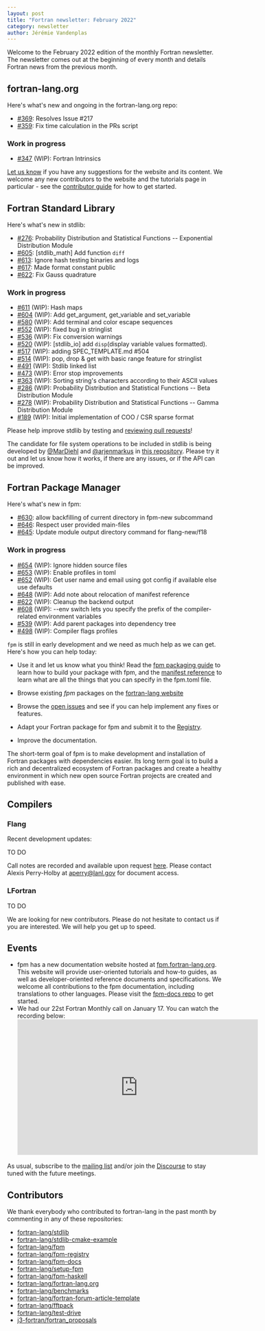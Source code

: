 ```yaml
---
layout: post
title: "Fortran newsletter: February 2022"
category: newsletter
author: Jérémie Vandenplas
---
```


Welcome to the February 2022 edition of the monthly Fortran newsletter.
The newsletter comes out at the beginning of every month and details
Fortran news from the previous month.

<ul id="page-nav"></ul>

## fortran-lang.org

Here's what's new and ongoing in the fortran-lang.org repo:

* [#369](https://github.com/fortran-lang/fortran-lang.org/pull/369):
  Resolves Issue #217
* [#359](https://github.com/fortran-lang/fortran-lang.org/pull/359):
  Fix time calculation in the PRs script

### Work in progress

* [#347](https://github.com/fortran-lang/fortran-lang.org/pull/347) (WIP):
  Fortran Intrinsics

[Let us know](https://github.com/fortran-lang/fortran-lang.org/issues)
if you have any suggestions for the website and its content.
We welcome any new contributors to the website and the tutorials page in particular - see the
[contributor guide](https://github.com/fortran-lang/fortran-lang.org/blob/HEAD/CONTRIBUTING.md)
for how to get started.

## Fortran Standard Library

Here's what's new in stdlib:

* [#276](https://github.com/fortran-lang/stdlib/pull/276):
  Probability Distribution and Statistical Functions -- Exponential Distribution Module
* [#605](https://github.com/fortran-lang/stdlib/pull/605):
  [stdlib_math] Add function `diff`
* [#613](https://github.com/fortran-lang/stdlib/pull/613):
  Ignore hash testing binaries and logs
* [#617](https://github.com/fortran-lang/stdlib/pull/617):
  Made format constant public
* [#622](https://github.com/fortran-lang/stdlib/pull/622):
  Fix Gauss quadrature

### Work in progress

* [#611](https://github.com/fortran-lang/stdlib/pull/611) (WIP):
  Hash maps
* [#604](https://github.com/fortran-lang/stdlib/pull/604) (WIP):
  Add get_argument, get_variable and set_variable
* [#580](https://github.com/fortran-lang/stdlib/pull/580) (WIP):
  Add terminal and color escape sequences
* [#552](https://github.com/fortran-lang/stdlib/pull/552) (WIP):
  fixed bug in stringlist
* [#536](https://github.com/fortran-lang/stdlib/pull/536) (WIP):
  Fix conversion warnings
* [#520](https://github.com/fortran-lang/stdlib/pull/520) (WIP):
  [stdlib_io] add `disp`(display variable values formatted).
* [#517](https://github.com/fortran-lang/stdlib/pull/517) (WIP):
  adding SPEC_TEMPLATE.md #504
* [#514](https://github.com/fortran-lang/stdlib/pull/514) (WIP):
  pop, drop & get with basic range feature for stringlist
* [#491](https://github.com/fortran-lang/stdlib/pull/491) (WIP):
  Stdlib linked list
* [#473](https://github.com/fortran-lang/stdlib/pull/473) (WIP):
  Error stop improvements
* [#363](https://github.com/fortran-lang/stdlib/pull/363) (WIP):
  Sorting string's characters according to their ASCII values
* [#286](https://github.com/fortran-lang/stdlib/pull/286) (WIP):
  Probability Distribution and Statistical Functions -- Beta Distribution Module
* [#278](https://github.com/fortran-lang/stdlib/pull/278) (WIP):
  Probability Distribution and Statistical Functions -- Gamma Distribution Module
* [#189](https://github.com/fortran-lang/stdlib/pull/189) (WIP):
  Initial implementation of COO / CSR sparse format

Please help improve stdlib by testing and [reviewing pull requests](https://github.com/fortran-lang/stdlib/issues?q=is%3Apr+is%3Aopen+label%3A%22reviewers+needed%22)!

The candidate for file system operations to be included in stdlib is being developed by
[@MarDiehl](https://github.com/MarDiehl) and [@arjenmarkus](https://github.com/arjenmarkus)
in [this repository](https://github.com/MarDiehl/stdlib_os).
Please try it out and let us know how it works, if there are any issues, or if the API can be improved.

## Fortran Package Manager

Here's what's new in fpm:

* [#630](https://github.com/fortran-lang/fpm/pull/630):
  allow backfilling of current directory in fpm-new subcommand
* [#646](https://github.com/fortran-lang/fpm/pull/646):
  Respect user provided main-files
* [#645](https://github.com/fortran-lang/fpm/pull/645):
  Update module output directory command for flang-new/f18

### Work in progress

* [#654](https://github.com/fortran-lang/fpm/pull/654) (WIP):
  Ignore hidden source files
* [#653](https://github.com/fortran-lang/fpm/pull/653) (WIP):
  Enable profiles in toml
* [#652](https://github.com/fortran-lang/fpm/pull/652) (WIP):
  Get user name and email using got config if available else use defaults
* [#648](https://github.com/fortran-lang/fpm/pull/648) (WIP):
  Add note about relocation of manifest reference
* [#622](https://github.com/fortran-lang/fpm/pull/622) (WIP):
  Cleanup the backend output
* [#608](https://github.com/fortran-lang/fpm/pull/608) (WIP):
  --env switch lets you specify the prefix of the compiler-related environment variables
* [#539](https://github.com/fortran-lang/fpm/pull/539) (WIP):
  Add parent packages into dependency tree
* [#498](https://github.com/fortran-lang/fpm/pull/498) (WIP):
  Compiler flags profiles

`fpm` is still in early development and we need as much help as we can get.
Here's how you can help today:

* Use it and let us know what you think! Read the [fpm packaging guide](https://fpm.fortran-lang.org/en/tutorial)
to learn how to build your package with fpm, and the [manifest reference](https://fpm.fortran-lang.org/en/spec/manifest.html)
to learn what are all the things that you can specify in the fpm.toml file.

* Browse existing *fpm* packages on the [fortran-lang website](https://fortran-lang.org/packages/fpm)
* Browse the [open issues](https://github.com/fortran-lang/fpm/issues) and see if you can help implement any fixes or features.
* Adapt your Fortran package for fpm and submit it to the [Registry](https://github.com/fortran-lang/fpm-registry).
* Improve the documentation.

The short-term goal of fpm is to make development and installation of Fortran packages with dependencies easier.
Its long term goal is to build a rich and decentralized ecosystem of Fortran packages and create a healthy
environment in which new open source Fortran projects are created and published with ease.

## Compilers

### Flang

Recent development updates:

TO DO

Call notes are recorded and available upon request [here](https://docs.google.com/document/d/10T-S2J3GrahpG4Ooif93NSTz2zBW0MQc_RlwHi0-afY). Please contact Alexis Perry-Holby at aperry@lanl.gov for document access.

### LFortran

TO DO


We are looking for new contributors. Please do not hesitate to contact us if
you are interested. We will help you get up to speed.

## Events

* fpm has a new documentation website hosted at
  [fpm.fortran-lang.org](https://fpm.fortran-lang.org/).
  This website will provide user-oriented tutorials and how-to guides, as well
  as developer-oriented reference documents and specifications.
  We welcome all contributions to the fpm documentation, including translations
  to other languages.
  Please visit the [fpm-docs repo](https://github.com/fortran-lang/fpm-docs) to
  get started.
* We had our 22st Fortran Monthly call on January 17.
  You can watch the recording below:
  <iframe width="560" height="315" src="https://www.youtube.com/embed/93AObg7HsqM" frameborder="0" allow="accelerometer; autoplay; encrypted-media; gyroscope; picture-in-picture" allowfullscreen></iframe>

As usual, subscribe to the [mailing list](https://groups.io/g/fortran-lang) and/or
join the [Discourse](https://fortran-lang.discourse.group) to stay tuned with the future meetings.

## Contributors

We thank everybody who contributed to fortran-lang in the past month by
commenting in any of these repositories:

* [fortran-lang/stdlib](https://github.com/fortran-lang/stdlib)
* [fortran-lang/stdlib-cmake-example](https://github.com/fortran-lang/stdlib-cmake-example)
* [fortran-lang/fpm](https://github.com/fortran-lang/fpm)
* [fortran-lang/fpm-registry](https://github.com/fortran-lang/fpm-registry)
* [fortran-lang/fpm-docs](https://github.com/fortran-lang/fpm-docs)
* [fortran-lang/setup-fpm](https://github.com/fortran-lang/setup-fpm)
* [fortran-lang/fpm-haskell](https://github.com/fortran-lang/fpm-haskell)
* [fortran-lang/fortran-lang.org](https://github.com/fortran-lang/fortran-lang.org)
* [fortran-lang/benchmarks](https://github.com/fortran-lang/benchmarks)
* [fortran-lang/fortran-forum-article-template](https://github.com/fortran-lang/fortran-forum-article-template)
* [fortran-lang/fftpack](https://github.com/fortran-lang/fftpack)
* [fortran-lang/test-drive](https://github.com/fortran-lang/test-drive)
* [j3-fortran/fortran\_proposals](https://github.com/j3-fortran/fortran_proposals)

<div id="gh-contributors" data-startdate="January 01 2022" data-enddate="February 01 2022" height="500px"></div>
